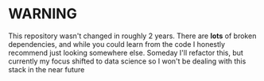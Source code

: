# WARNING
This repository wasn't changed in roughly 2 years. There are **lots** of broken dependencies, and while you could learn from the code I honestly recommend just looking somewhere else. Someday I'll refactor this, but currently my focus shifted to data science so I won't be dealing with this stack in the near future
